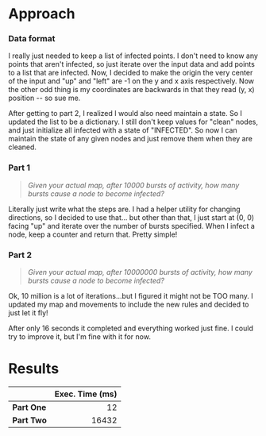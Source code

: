# Approach
### Data format

I really just needed to keep a list of infected points. I don't need to know any points that aren't infected, so just
iterate over the input data and add points to a list that are infected. Now, I decided to make the origin the very
center of the input and "up" and "left" are -1 on the y and x axis respectively. Now the other odd thing is my coordinates
are backwards in that they read (y, x) position -- so sue me.

After getting to part 2, I realized I would also need maintain a state. So I updated the list to be a dictionary.
I still don't keep values for "clean" nodes, and just initialize all infected with a state of "INFECTED". So now I
can maintain the state of any given nodes and just remove them when they are cleaned.

### Part 1
> _Given your actual map, after 10000 bursts of activity, how many bursts cause a node to become infected?_

Literally just write what the steps are. I had a helper utility for changing directions, so I decided to use that...
but other than that, I just start at (0, 0) facing "up" and iterate over the number of bursts specified.
When I infect a node, keep a counter and return that. Pretty simple!

### Part 2
> _Given your actual map, after 10000000 bursts of activity, how many bursts cause a node to become infected?_

Ok, 10 million is a lot of iterations...but I figured it might not be TOO many. I updated my map and movements to
include the new rules and decided to just let it fly!

After only 16 seconds it completed and everything worked just fine. I could try to improve it, but I'm fine with it
for now.

# Results

|              | Exec. Time (ms) |
|--------------|----------------:|
| **Part One** |              12 |
| **Part Two** |           16432 |
